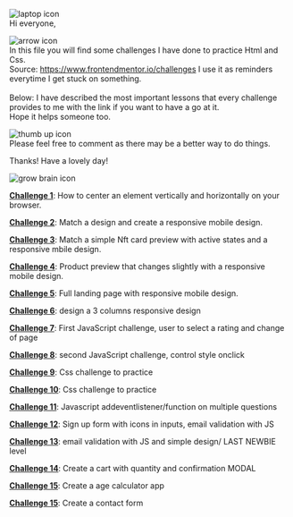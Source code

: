 
![laptop icon](https://user-images.githubusercontent.com/91636757/235403325-88cd1886-9c23-4b4e-b7f5-dabed76e45df.png)
<br />
Hi everyone,

![arrow icon](https://user-images.githubusercontent.com/91636757/235399782-67852b59-1dcd-47f3-9871-ec0eaa343069.png)
<br />
In this file you will find some challenges I have done to practice Html and Css.<br />
Source: https://www.frontendmentor.io/challenges
I use it as reminders everytime I get stuck on something.
<br />
<br />
Below: I have described the most important lessons that every challenge provides to me with the link if you want to have a go at it.<br />
Hope it helps someone too.


![thumb up icon](https://user-images.githubusercontent.com/91636757/235403102-acb9ce9f-bf1e-4719-b9f4-40031947f210.png)
<br />
Please feel free to comment as there may be a better way to do things.

Thanks! Have a lovely day!


![grow brain icon](https://user-images.githubusercontent.com/91636757/235404578-6f37d88d-405d-43a8-853f-c31914c039fe.png)

<a href="Challenge 1 - qr-component/index.html"><b>Challenge 1</b></a>: How to center an element vertically and horizontally on your browser.<br />

<a href="Challenge 2 - Summary component/index.html"><b>Challenge 2</b></a>: Match a design and create a responsive mobile design.<br />

<a href="Challenge 3 - NFT preview card/index.html"><b>Challenge 3</b></a>: Match a simple Nft card preview with active states and a responsive mbile design.<br />

<a href="Challenge 4 - product preview/index.html"><b>Challenge 4</b></a>: Product preview that changes slightly with a responsive mobile design.<br />

<a href="Challenge 5 - Huddle landing page/index.html"><b>Challenge 5</b></a>: Full landing page with responsive mobile design.<br />

<a href="Challenge 6 - 3 Columns card/index.html"><b>Challenge 6</b></a>: design a 3 columns responsive design<br />

<a href="Challenge 7 - Interactive rating component/index.html"><b>Challenge 7</b></a>: First JavaScript challenge, user to select a rating and change of page<br />

<a href="Challenge 8 - Article preview component/index.html"><b>Challenge 8</b></a>: second JavaScript challenge, control style onclick<br />

<a href="Challenge 9 - Social proof section/index.html"><b>Challenge 9</b></a>: Css challenge to practice<br />

<a href="Challenge 10 - Stats preview card/index.html"><b>Challenge 10</b></a>: Css challenge to practice<br />

<a href="Challenge 11 - faq accordion/index.html"><b>Challenge 11</b></a>: Javascript addeventlistener/function on multiple questions<br />

<a href="Challenge 12 -  Intro component with sign up/index.html"><b>Challenge 12</b></a>: Sign up form with icons in inputs, email validation with JS<br />

<a href="Challenge 13 - Ping coming soon page/index.html"><b>Challenge 13</b></a>: email validation with JS and simple design/ LAST NEWBIE level<br />

<a href="Challenge 14 - Product list with cart/index.html"><b>Challenge 14</b></a>: Create a cart with quantity and confirmation MODAL <br />

<a href="Challenge 15 - Age calculator/index.html"><b>Challenge 15</b></a>: Create a age calculator app <br />

<a href="Challenge 16 - Contact form/index.html"><b>Challenge 15</b></a>: Create a contact form <br />

